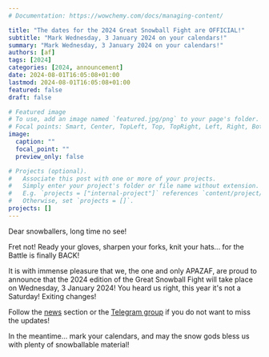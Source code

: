```yaml
---
# Documentation: https://wowchemy.com/docs/managing-content/

title: "The dates for the 2024 Great Snowball Fight are OFFICIAL!"
subtitle: "Mark Wednesday, 3 January 2024 on your calendars!"
summary: "Mark Wednesday, 3 January 2024 on your calendars!"
authors: [af]
tags: [2024]
categories: [2024, announcement]
date: 2024-08-01T16:05:08+01:00
lastmod: 2024-08-01T16:05:08+01:00
featured: false
draft: false

# Featured image
# To use, add an image named `featured.jpg/png` to your page's folder.
# Focal points: Smart, Center, TopLeft, Top, TopRight, Left, Right, BottomLeft, Bottom, BottomRight.
image:
  caption: ""
  focal_point: ""
  preview_only: false

# Projects (optional).
#   Associate this post with one or more of your projects.
#   Simply enter your project's folder or file name without extension.
#   E.g. `projects = ["internal-project"]` references `content/project/deep-learning/index.md`.
#   Otherwise, set `projects = []`.
projects: []
---
```


Dear snowballers, long time no see!

Fret not! Ready your gloves, sharpen your forks, knit your hats... for the Battle is finally BACK!

It is with immense pleasure that we, the one and only APAZAF, are proud to announce that the 2024 edition of the Great Snowball Fight will take place on Wednesday, 3 January 2024! You heard us right, this year it's not a Saturday! Exiting changes!

Follow the [news](/post) section or the [Telegram group](https://t.me/joinchat/UsNhFbmVl6W_Odyz) if you do not want to miss the updates!

In the meantime... mark your calendars, and may the snow gods bless us with plenty of snowballable material!
